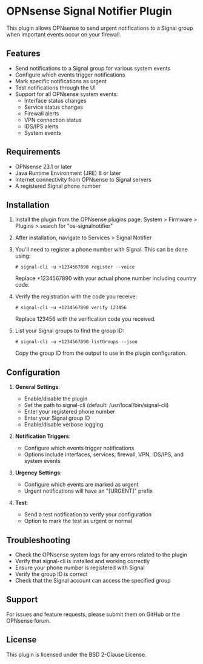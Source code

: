 # OPNsense Signal Notifier Plugin

This plugin allows OPNsense to send urgent notifications to a Signal group when important events occur on your firewall.

## Features

- Send notifications to a Signal group for various system events
- Configure which events trigger notifications
- Mark specific notifications as urgent
- Test notifications through the UI
- Support for all OPNsense system events:
  - Interface status changes
  - Service status changes
  - Firewall alerts
  - VPN connection status
  - IDS/IPS alerts
  - System events

## Requirements

- OPNsense 23.1 or later
- Java Runtime Environment (JRE) 8 or later
- Internet connectivity from OPNsense to Signal servers
- A registered Signal phone number

## Installation

1. Install the plugin from the OPNsense plugins page:
   System > Firmware > Plugins > search for "os-signalnotifier"

2. After installation, navigate to Services > Signal Notifier

3. You'll need to register a phone number with Signal. This can be done using:
   ```
   # signal-cli -u +1234567890 register --voice
   ```
   Replace +1234567890 with your actual phone number including country code.

4. Verify the registration with the code you receive:
   ```
   # signal-cli -u +1234567890 verify 123456
   ```
   Replace 123456 with the verification code you received.

5. List your Signal groups to find the group ID:
   ```
   # signal-cli -u +1234567890 listGroups --json
   ```
   Copy the group ID from the output to use in the plugin configuration.

## Configuration

1. **General Settings**:
   - Enable/disable the plugin
   - Set the path to signal-cli (default: /usr/local/bin/signal-cli)
   - Enter your registered phone number
   - Enter your Signal group ID
   - Enable/disable verbose logging

2. **Notification Triggers**:
   - Configure which events trigger notifications
   - Options include interfaces, services, firewall, VPN, IDS/IPS, and system events

3. **Urgency Settings**:
   - Configure which events are marked as urgent
   - Urgent notifications will have an "[URGENT]" prefix

4. **Test**:
   - Send a test notification to verify your configuration
   - Option to mark the test as urgent or normal

## Troubleshooting

- Check the OPNsense system logs for any errors related to the plugin
- Verify that signal-cli is installed and working correctly
- Ensure your phone number is registered with Signal
- Verify the group ID is correct
- Check that the Signal account can access the specified group

## Support

For issues and feature requests, please submit them on GitHub or the OPNsense forum.

## License

This plugin is licensed under the BSD 2-Clause License.
